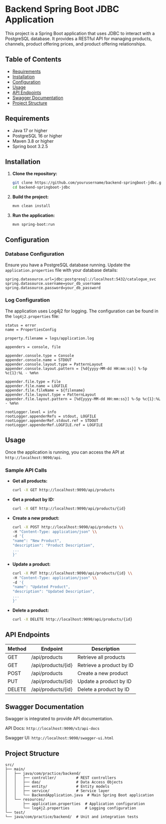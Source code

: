 # Backend Spring Boot JDBC Application

This project is a Spring Boot application that uses JDBC to interact with a PostgreSQL database. It provides a RESTful API for managing products, channels, product offering prices, and product offering relationships.

## Table of Contents

- [Requirements](#requirements)
- [Installation](#installation)
- [Configuration](#configuration)
- [Usage](#usage)
- [API Endpoints](#api-endpoints)
- [Swagger Documentation](#swagger-documentation)
- [Project Structure](#project-structure)

## Requirements

- Java 17 or higher
- PostgreSQL 16 or higher
- Maven 3.8 or higher
- Spring boot 3.2.5

## Installation

1. **Clone the repository:**

   ```bash
   git clone https://github.com/yourusername/backend-springboot-jdbc.git
   cd backend-springboot-jdbc
   ```

2. **Build the project:**

   ```bash
   mvn clean install
   ```

3. **Run the application:**

   ```bash
   mvn spring-boot:run
   ```

## Configuration

### Database Configuration

Ensure you have a PostgreSQL database running. Update the `application.properties` file with your database details:

```properties
spring.datasource.url=jdbc:postgresql://localhost:5432/catalogue_svc
spring.datasource.username=your_db_username
spring.datasource.password=your_db_password
```

### Log Configuration

The application uses Log4j2 for logging. The configuration can be found in the `log4j2.properties` file:

```properties
status = error
name = PropertiesConfig

property.filename = logs/application.log

appenders = console, file

appender.console.type = Console
appender.console.name = STDOUT
appender.console.layout.type = PatternLayout
appender.console.layout.pattern = [%d{yyyy-MM-dd HH:mm:ss}] %-5p %c{1}:%L - %m%n

appender.file.type = File
appender.file.name = LOGFILE
appender.file.fileName = ${filename}
appender.file.layout.type = PatternLayout
appender.file.layout.pattern = [%d{yyyy-MM-dd HH:mm:ss}] %-5p %c{1}:%L - %m%n

rootLogger.level = info
rootLogger.appenderRefs = stdout, LOGFILE
rootLogger.appenderRef.stdout.ref = STDOUT
rootLogger.appenderRef.LOGFILE.ref = LOGFILE
```

## Usage

Once the application is running, you can access the API at `http://localhost:9090/api`.

### Sample API Calls

- **Get all products:**
  ```bash
  curl -X GET http://localhost:9090/api/products
  ```

- **Get a product by ID:**
  ```bash
  curl -X GET http://localhost:9090/api/products/{id}
  ```

- **Create a new product:**
  ```bash
  curl -X POST http://localhost:9090/api/products \\
  -H "Content-Type: application/json" \\
  -d '{
  "name": "New Product",
  "description": "Product Description",
  ...
  }'
  ```

- **Update a product:**
  ```bash
  curl -X PUT http://localhost:9090/api/products/{id} \\
  -H "Content-Type: application/json" \\
  -d '{
  "name": "Updated Product",
  "description": "Updated Description",
  ...
  }'
  ```

- **Delete a product:**
  ```bash
  curl -X DELETE http://localhost:9090/api/products/{id}
  ```

## API Endpoints

| Method | Endpoint                         | Description                          |
|--------|----------------------------------|--------------------------------------|
| GET    | /api/products                 | Retrieve all products                |
| GET    | /api/products/{id}            | Retrieve a product by ID             |
| POST   | /api/products                 | Create a new product                 |
| PUT    | /api/products/{id}            | Update a product by ID               |
| DELETE | /api/products/{id}            | Delete a product by ID               |


## Swagger Documentation
Swagger is integrated to provide API documentation.

API Docs: `http://localhost:9090/v3/api-docs`

Swagger UI: `http://localhost:9090/swagger-ui.html`

## Project Structure

```
src/
├── main/
│   ├── java/com/practice/backend/
│   │   ├── controller/         # REST controllers
│   │   ├── dao/                # Data Access Objects
│   │   ├── entity/             # Entity models
│   │   ├── service/            # Service layer
│   │   └── BackendApplication.java  # Main Spring Boot application
│   └── resources/
│       ├── application.properties  # Application configuration
│       └── log4j2.properties       # Logging configuration
└── test/
└── java/com/practice/backend/  # Unit and integration tests
```

